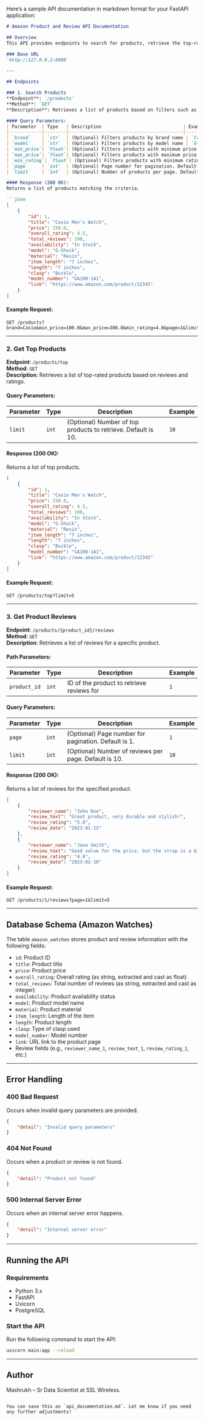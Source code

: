 Here’s a sample API documentation in markdown format for your FastAPI application:

```markdown
# Amazon Product and Review API Documentation

## Overview
This API provides endpoints to search for products, retrieve the top-rated products, and get product reviews from an Amazon database.

### Base URL
`http://127.0.0.1:8000`

---

## Endpoints

### 1. Search Products
**Endpoint**: `/products`  
**Method**: `GET`  
**Description**: Retrieves a list of products based on filters such as brand, model, price range, and rating. Supports pagination.

#### Query Parameters:
| Parameter  | Type   | Description                              | Example         |
|------------|--------|------------------------------------------|-----------------|
| `brand`    | `str`  | (Optional) Filters products by brand name | `Casio`         |
| `model`    | `str`  | (Optional) Filters products by model name | `G-Shock`       |
| `min_price`| `float`| (Optional) Filters products with minimum price | `100.0`     |
| `max_price`| `float`| (Optional) Filters products with maximum price | `500.0`     |
| `min_rating`| `float`| (Optional) Filters products with minimum rating | `4.0`    |
| `page`     | `int`  | (Optional) Page number for pagination. Default is 1. | `1` |
| `limit`    | `int`  | (Optional) Number of products per page. Default is 10. | `10` |

#### Response (200 OK):
Returns a list of products matching the criteria.

```json
[
    {
        "id": 1,
        "title": "Casio Men's Watch",
        "price": 150.0,
        "overall_rating": 4.5,
        "total_reviews": 100,
        "availability": "In Stock",
        "model": "G-Shock",
        "material": "Resin",
        "item_length": "7 inches",
        "length": "7 inches",
        "clasp": "Buckle",
        "model_number": "GA100-1A1",
        "link": "https://www.amazon.com/product/12345"
    }
]
```

#### Example Request:
```
GET /products?brand=Casio&min_price=100.0&max_price=300.0&min_rating=4.0&page=1&limit=5
```

---

### 2. Get Top Products
**Endpoint**: `/products/top`  
**Method**: `GET`  
**Description**: Retrieves a list of top-rated products based on reviews and ratings.

#### Query Parameters:
| Parameter  | Type   | Description                          | Example |
|------------|--------|--------------------------------------|---------|
| `limit`    | `int`  | (Optional) Number of top products to retrieve. Default is 10. | `10` |

#### Response (200 OK):
Returns a list of top products.

```json
[
    {
        "id": 1,
        "title": "Casio Men's Watch",
        "price": 150.0,
        "overall_rating": 4.5,
        "total_reviews": 100,
        "availability": "In Stock",
        "model": "G-Shock",
        "material": "Resin",
        "item_length": "7 inches",
        "length": "7 inches",
        "clasp": "Buckle",
        "model_number": "GA100-1A1",
        "link": "https://www.amazon.com/product/12345"
    }
]
```

#### Example Request:
```
GET /products/top?limit=5
```

---

### 3. Get Product Reviews
**Endpoint**: `/products/{product_id}/reviews`  
**Method**: `GET`  
**Description**: Retrieves a list of reviews for a specific product.

#### Path Parameters:
| Parameter   | Type   | Description                                | Example |
|-------------|--------|--------------------------------------------|---------|
| `product_id`| `int`  | ID of the product to retrieve reviews for   | `1`     |

#### Query Parameters:
| Parameter  | Type   | Description                            | Example |
|------------|--------|----------------------------------------|---------|
| `page`     | `int`  | (Optional) Page number for pagination. Default is 1. | `1` |
| `limit`    | `int`  | (Optional) Number of reviews per page. Default is 10. | `10` |

#### Response (200 OK):
Returns a list of reviews for the specified product.

```json
[
    {
        "reviewer_name": "John Doe",
        "review_text": "Great product, very durable and stylish!",
        "review_rating": "5.0",
        "review_date": "2023-01-15"
    },
    {
        "reviewer_name": "Jane Smith",
        "review_text": "Good value for the price, but the strap is a bit uncomfortable.",
        "review_rating": "4.0",
        "review_date": "2023-02-10"
    }
]
```

#### Example Request:
```
GET /products/1/reviews?page=1&limit=5
```

---

## Database Schema (Amazon Watches)
The table `amazon_watches` stores product and review information with the following fields:

- `id`: Product ID
- `title`: Product title
- `price`: Product price
- `overall_rating`: Overall rating (as string, extracted and cast as float)
- `total_reviews`: Total number of reviews (as string, extracted and cast as integer)
- `availability`: Product availability status
- `model`: Product model name
- `material`: Product material
- `item_length`: Length of the item
- `length`: Product length
- `clasp`: Type of clasp used
- `model_number`: Model number
- `link`: URL link to the product page
- Review fields (e.g., `reviewer_name_1`, `review_text_1`, `review_rating_1`, etc.)

---

## Error Handling

### 400 Bad Request
Occurs when invalid query parameters are provided.
```json
{
    "detail": "Invalid query parameters"
}
```

### 404 Not Found
Occurs when a product or review is not found.
```json
{
    "detail": "Product not found"
}
```

### 500 Internal Server Error
Occurs when an internal server error happens.
```json
{
    "detail": "Internal server error"
}
```

---

## Running the API

### Requirements
- Python 3.x
- FastAPI
- Uvicorn
- PostgreSQL

### Start the API
Run the following command to start the API:

```bash
uvicorn main:app --reload
```

---

## Author
Mashrukh – Sr Data Scientist at SSL Wireless.
```

You can save this as `api_documentation.md`. Let me know if you need any further adjustments!